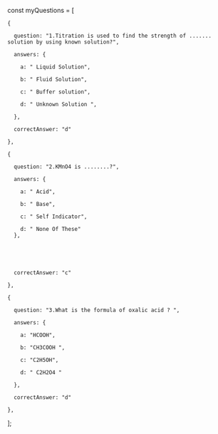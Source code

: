const myQuestions = [

    {

      question: "1.Titration is used to find the strength of ....... solution by using known solution?",

      answers: {

        a: " Liquid Solution",

        b: " Fluid Solution",

        c: " Buffer solution",

        d: " Unknown Solution ",

      },

      correctAnswer: "d"

    },

    {

      question: "2.KMnO4 is ........?",

      answers: {

        a: " Acid",

        b: " Base",
        
        c: " Self Indicator",
          
        d: " None Of These"
      },
        
        



      correctAnswer: "c"

    },

    {

      question: "3.What is the formula of oxalic acid ? ",

      answers: {

        a: "HCOOH",

        b: "CH3COOH ",

        c: "C2H5OH",

        d: " C2H2O4 "

      },

      correctAnswer: "d"

    },

   

  ];

